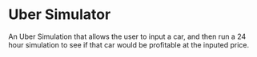 # Uber Simulator

An Uber Simulation that allows the user to input a car, and then run a 24 hour simulation to see if that car would be profitable at the inputed price.
